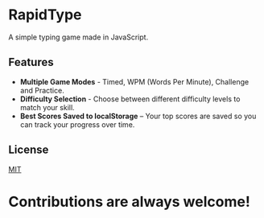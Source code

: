 
# RapidType

A simple typing game made in JavaScript.


## Features

- **Multiple Game Modes** - Timed, WPM (Words Per Minute), Challenge and Practice.
- **Difficulty Selection** - Choose between different difficulty levels to match your skill.
- **Best Scores Saved to localStorage** – Your top scores are saved so you can track your progress over time.

## License

[MIT](https://github.com/MarcselloDev/RapidType/blob/main/LICENSE)
# Contributions are always welcome!
